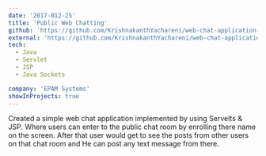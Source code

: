 ```yaml
---
date: '2017-012-25'
title: 'Public Web Chatting'
github: 'https://github.com/KrishnakanthYachareni/web-chat-application-using-servlets-and-jsp'
external: 'https://github.com/KrishnakanthYachareni/web-chat-application-using-servlets-and-jsp/tree/master/Demo_pics'
tech:
  - Java
  - Servlet
  - JSP
  - Java Sockets

company: 'EPAM Systems'
showInProjects: true
---
```


Created a simple web chat application implemented by using Servelts & JSP. Where users can enter to the public chat room by enrolling there name on the screen. After that user would get to see the posts from other users on that chat room and He can post any text message from there.
